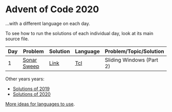 # Advent of Code 2020
...with a different language on each day.

To see how to run the solutions of each individual day, look at its main source file.

| Day | Problem                                            | Solution   | Language                                 | Problem/Topic/Solution   |
|-----|----------------------------------------------------|------------|------------------------------------------|--------------------------|
| 1   | [Sonar Sweep](https://adventofcode.com/2021/day/1) | [Link](01) | [Tcl](https://en.wikipedia.org/wiki/Tcl) | Sliding Windows (Part 2) |

Other years years:
- [Solutions of 2019](https://github.com/nikeee/advent-of-code-2019)
- [Solutions of 2020](https://github.com/nikeee/advent-of-code-2020)

[More ideas for languages to use](https://github.com/nikeee/advent-of-code-2019).
